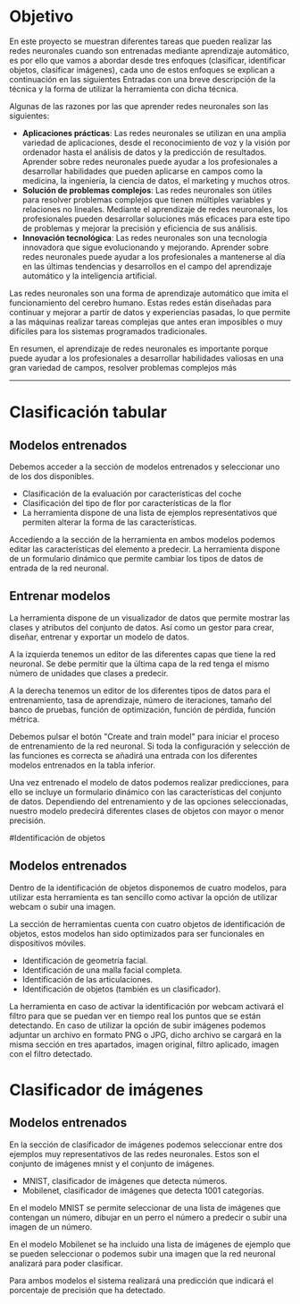 # Objetivo

En este proyecto se muestran diferentes tareas que pueden realizar las redes neuronales cuando son entrenadas mediante aprendizaje automático, es por ello que vamos a abordar desde tres enfoques (clasificar, identificar objetos, clasificar imágenes), cada uno de estos enfoques se explican a continuación en las siguientes Entradas con una breve descripción de la técnica y la forma de utilizar la herramienta con dicha técnica.

Algunas de las razones por las que aprender redes neuronales son las siguientes:

* **Aplicaciones prácticas**: Las redes neuronales se utilizan en una amplia variedad de aplicaciones, desde el reconocimiento de voz y la visión por ordenador hasta el análisis de datos y la predicción de resultados. Aprender sobre redes neuronales puede ayudar a los profesionales a desarrollar habilidades que pueden aplicarse en campos como la medicina, la ingeniería, la ciencia de datos, el marketing y muchos otros.
* **Solución de problemas complejos**: Las redes neuronales son útiles para resolver problemas complejos que tienen múltiples variables y relaciones no lineales. Mediante el aprendizaje de redes neuronales, los profesionales pueden desarrollar soluciones más eficaces para este tipo de problemas y mejorar la precisión y eficiencia de sus análisis.
* **Innovación tecnológica**: Las redes neuronales son una tecnología innovadora que sigue evolucionando y mejorando. Aprender sobre redes neuronales puede ayudar a los profesionales a mantenerse al día en las últimas tendencias y desarrollos en el campo del aprendizaje automático y la inteligencia artificial.

Las redes neuronales son una forma de aprendizaje automático que imita el funcionamiento del cerebro humano. Estas redes están diseñadas para continuar y mejorar a partir de datos y experiencias pasadas, lo que permite a las máquinas realizar tareas complejas que antes eran imposibles o muy difíciles para los sistemas programados tradicionales.

En resumen, el aprendizaje de redes neuronales es importante porque puede ayudar a los profesionales a desarrollar habilidades valiosas en una gran variedad de campos, resolver problemas complejos más

* * *

# Clasificación tabular

## Modelos entrenados

Debemos acceder a la sección de modelos entrenados y seleccionar uno de los dos disponibles.

* Clasificación de la evaluación por características del coche
* Clasificación del tipo de flor por características de la flor
* La herramienta dispone de una lista de ejemplos representativos que permiten alterar la forma de las características.

Accediendo a la sección de la herramienta en ambos modelos podemos editar las características del elemento a predecir. La herramienta dispone de un formulario dinámico que permite cambiar los tipos de datos de entrada de la red neuronal.

## Entrenar modelos

La herramienta dispone de un visualizador de datos que permite mostrar las clases y atributos del conjunto de datos. Así como un gestor para crear, diseñar, entrenar y exportar un modelo de datos.

A la izquierda tenemos un editor de las diferentes capas que tiene la red neuronal. Se debe permitir que la última capa de la red tenga el mismo número de unidades que clases a predecir.

A la derecha tenemos un editor de los diferentes tipos de datos para el entrenamiento, tasa de aprendizaje, número de iteraciones, tamaño del banco de pruebas, función de optimización, función de pérdida, función métrica.

Debemos pulsar el botón "Create and train model" para iniciar el proceso de entrenamiento de la red neuronal. Si toda la configuración y selección de las funciones es correcta se añadirá una entrada con los diferentes modelos entrenados en la tabla inferior.

Una vez entrenado el modelo de datos podemos realizar predicciones, para ello se incluye un formulario dinámico con las características del conjunto de datos. Dependiendo del entrenamiento y de las opciones seleccionadas, nuestro modelo predecirá diferentes clases de objetos con mayor o menor precisión.


#Identificación de objetos

## Modelos entrenados

Dentro de la identificación de objetos disponemos de cuatro modelos, para utilizar esta herramienta es tan sencillo como activar la opción de utilizar webcam o subir una imagen.

La sección de herramientas cuenta con cuatro objetos de identificación de objetos, estos modelos han sido optimizados para ser funcionales en dispositivos móviles.

* Identificación de geometría facial.
* Identificación de una malla facial completa.
* Identificación de las articulaciones.
* Identificación de objetos (también es un clasificador).

La herramienta en caso de activar la identificación por webcam activará el filtro para que se puedan ver en tiempo real los puntos que se están detectando. En caso de utilizar la opción de subir imágenes podemos adjuntar un archivo en formato PNG o JPG, dicho archivo se cargará en la misma sección en tres apartados, imagen original, filtro aplicado, imagen con el filtro detectado.

# Clasificador de imágenes

## Modelos entrenados

En la sección de clasificador de imágenes podemos seleccionar entre dos ejemplos muy representativos de las redes neuronales. Estos son el conjunto de imágenes mnist y el conjunto de imágenes.

* MNIST, clasificador de imágenes que detecta números.
* Mobilenet, clasificador de imágenes que detecta 1001 categorías.

En el modelo MNIST se permite seleccionar de una lista de imágenes que contengan un número, dibujar en un perro el número a predecir o subir una imagen de un número.

En el modelo Mobilenet se ha incluido una lista de imágenes de ejemplo que se pueden seleccionar o podemos subir una imagen que la red neuronal analizará para poder clasificar.

Para ambos modelos el sistema realizará una predicción que indicará el porcentaje de precisión que ha detectado.

